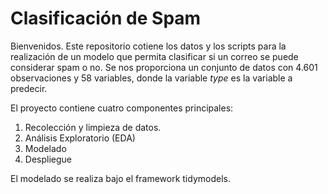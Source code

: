 
<!-- README.md is generated from README.Rmd. Please edit that file -->

# Clasificación de Spam

<!-- badges: start -->
<!-- badges: end -->

Bienvenidos. Este repositorio cotiene los datos y los scripts para la
realización de un modelo que permita clasificar si un correo se puede
considerar spam o no. Se nos proporciona un conjunto de datos con 4.601
observaciones y 58 variables, donde la variable *type* es la variable a
predecir.

El proyecto contiene cuatro componentes principales:

1.  Recolección y limpieza de datos.
2.  Análisis Exploratorio (EDA)
3.  Modelado
4.  Despliegue

El modelado se realiza bajo el framework tidymodels.
